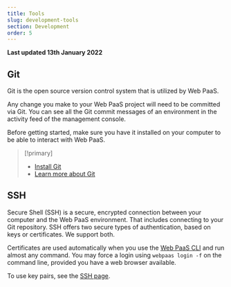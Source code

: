 ```yaml
---
title: Tools
slug: development-tools
section: Development
order: 5
---
```


**Last updated 13th January 2022**


## Git

Git is the open source version control system that is utilized by Web PaaS.

Any change you make to your Web PaaS project will need to be committed via Git. You can see all the Git commit messages of an environment in the activity feed of the management console.

Before getting started, make sure you have it installed on your computer to be able to interact with Web PaaS.

> [!primary]  
> * [Install Git](https://help.github.com/articles/set-up-git/)
> * [Learn more about Git](https://git-scm.com/)
> 

## SSH

Secure Shell (SSH) is a secure, encrypted connection between your computer and the Web PaaS environment.  That includes connecting to your Git repository.  SSH offers two secure types of authentication, based on keys or certificates.  We support both.

Certificates are used automatically when you use the [Web PaaS CLI](../development-cli) and run almost any command.  You may force a login using `webpaas login -f` on the command line, provided you have a web browser available.

To use key pairs, see the [SSH page](../development-ssh#authenticate-with-ssh-keys).

